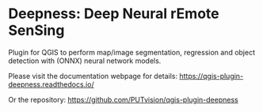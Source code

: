 # Deepness: Deep Neural rEmote SenSing

Plugin for QGIS to perform map/image segmentation, regression and object detection with (ONNX) neural network models. 

Please visit the documentation webpage for details: https://qgis-plugin-deepness.readthedocs.io/

Or the repository: https://github.com/PUTvision/qgis-plugin-deepness 
